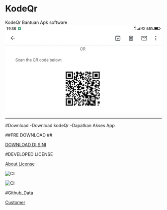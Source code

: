 # KodeQr
KodeQr Bantuan Apk software
![Apps](https://github.com/AppsShop/KodeQr/blob/master/Screenshot_2020-05-24-19-38-50.jpg)

---

#Download
-Download kodeQr
-Dapatkan Akses App

##FRE DOWNLOAD ##

[DOWNLOAD DI SINI](https://itunes.apple.com/en/app/id411206394?mt=8)

#DEVELOPED LICENSE

[About License](https://github.com/AppsShop/KodeQr/blob/master/LICENSE.MD)

![CI](https://github.com/AppsShop/KodeQr/workflows/CI/badge.svg)

<Push>

![CI](https://github.com/AppsShop/KodeQr/workflows/CI/badge.svg)

#Github_Data

[Customer](https://github.com/AppsShop/KodeQr/blob/master/github-customer-data-protection-addendum-presigned.pdf)
